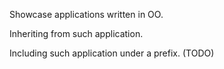 Showcase applications written in OO.

Inheriting from such application.

Including such application under a prefix. (TODO)

